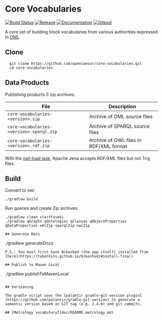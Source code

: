# Core Vocabularies

[![Build Status](https://travis-ci.com/opencaesar/core-vocabularies.svg?branch=master)](https://travis-ci.com/opencaesar/core-vocabularies)
[![Release](https://img.shields.io/github/v/tag/opencaesar/core-vocabularies?label=download)](https://github.com/opencaesar/core-vocabularies/releases/latest)
[![Documentation](https://img.shields.io/badge/Documentation-HTML-orange)](https://opencaesar.github.io/core-vocabularies/) 
[![Gitpod](https://img.shields.io/badge/gitpod-open-blue?logo=gitpod)](https://gitpod.io/#https://github.com/opencaesar/core-vocabularies) 

A core set of building block vocabularies from various authorities expressed in [OML](https://github.com/opencaesar/oml)

## Clone
```
  git clone https://github.com/opencaesar/core-vocabularies.git
  cd core-vocabularies
```

## Data Products

Publishing products 3 zip archives:

| File | Description |
|------|-------------|
| `core-vocabularies-<version>.zip` | Archive of OML source files |
| `core-vocabularies-<version>.sparql.zip` | Archive of SPARQL source files |
| `core-vocabularies-<version>.rdf.zip` | Archive of OWL files in RDF/XML format |

With the [owl-load task](https://github.com/opencaesar/owl-tools/blob/master/owl-load/README.md), Apache Jena accepts RDF/XML files but not Trig files.

## Build
Convert to owl
```
./gradlew build
```

Run queries and create Zip archives:
```
./gradlew clean startFuseki
./gradlew qGraphs qOntologies qClasses qObjectProperties qDataProperties omlZip sparqlZip owlZip

## Generate Docs
```
./gradlew generateDocs
```
P.S.: You must first have Bikeshed (the app itself) installed from [here](https://tabatkins.github.io/bikeshed/#install-final)

## Publish to Maven Local
```
./gradlew publishToMavenLocal
```

## Versioning

The gradle script uses the [palantir gradle-git-version plugin](https://github.com/palantir/gradle-git-version) to generate a semantic version based on GIT tag (e.g. 2.4.0) and git commits.

## [Metrology vocabulary](doc/README.metrology.md)
